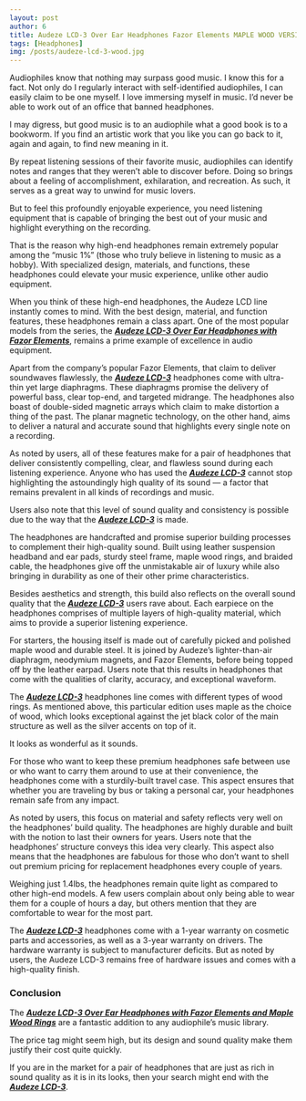 ```yaml
---
layout: post
author: 6
title: Audeze LCD-3 Over Ear Headphones Fazor Elements MAPLE WOOD VERSION - Review
tags: [Headphones]
img: /posts/audeze-lcd-3-wood.jpg
---
```


Audiophiles know that nothing may surpass good music. I know this for a fact. Not only do I regularly interact with self-identified audiophiles, I can easily claim to be one myself. I love immersing myself in music. I’d never be able to work out of an office that banned headphones.
 
I may digress, but good music is to an audiophile what a good book is to a bookworm. If you find an artistic work that you like you can go back to it, again and again, to find new meaning in it.
 
By repeat listening sessions of their favorite music, audiophiles can identify notes and ranges that they weren’t able to discover before. Doing so brings about a feeling of accomplishment, exhilaration, and recreation. As such, it serves as a great way to unwind for music lovers.
 
But to feel this profoundly enjoyable experience, you need listening equipment that is capable of bringing the best out of your music and highlight everything on the recording.
 
That is the reason why high-end headphones remain extremely popular among the “music 1%” (those who truly believe in listening to music as a hobby). With specialized design, materials, and functions, these headphones could elevate your music experience, unlike other audio equipment.
 
When you think of these high-end headphones, the Audeze LCD line instantly comes to mind. With the best design, material, and function features, these headphones remain a class apart. One of the most popular models from the series, the [***Audeze LCD-3 Over Ear Headphones with Fazor Elements***](https://www.amazon.com/AUDEZE-LCD-3-Headphone-Maple-Leather/dp/B07D9WWKTS/ref=sr_1_14?=1565963906&tag=reviewhuntr-20), remains a prime example of excellence in audio equipment.
 
Apart from the company’s popular Fazor Elements, that claim to deliver soundwaves flawlessly, the [***Audeze LCD-3***](https://www.amazon.com/AUDEZE-LCD-3-Headphone-Maple-Leather/dp/B07D9WWKTS/ref=sr_1_14?=1565963906&tag=reviewhuntr-20) headphones come with ultra-thin yet large diaphragms. These diaphragms promise the delivery of powerful bass, clear top-end, and targeted midrange. The headphones also boast of double-sided magnetic arrays which claim to make distortion a thing of the past. The planar magnetic technology, on the other hand, aims to deliver a natural and accurate sound that highlights every single note on a recording.
 
As noted by users, all of these features make for a pair of headphones that deliver consistently compelling, clear, and flawless sound during each listening experience. Anyone who has used the [***Audeze LCD-3***](https://www.amazon.com/AUDEZE-LCD-3-Headphone-Maple-Leather/dp/B07D9WWKTS/ref=sr_1_14?=1565963906&tag=reviewhuntr-20) cannot stop highlighting the astoundingly high quality of its sound — a factor that remains prevalent in all kinds of recordings and music.
 
Users also note that this level of sound quality and consistency is possible due to the way that the [***Audeze LCD-3***](https://www.amazon.com/AUDEZE-LCD-3-Headphone-Maple-Leather/dp/B07D9WWKTS/ref=sr_1_14?=1565963906&tag=reviewhuntr-20) is made.
 
The headphones are handcrafted and promise superior building processes to complement their high-quality sound. Built using leather suspension headband and ear pads, sturdy steel frame, maple wood rings, and braided cable, the headphones give off the unmistakable air of luxury while also bringing in durability as one of their other prime characteristics.
 
Besides aesthetics and strength, this build also reflects on the overall sound quality that the [***Audeze LCD-3***](https://www.amazon.com/AUDEZE-LCD-3-Headphone-Maple-Leather/dp/B07D9WWKTS/ref=sr_1_14?=1565963906&tag=reviewhuntr-20) users rave about. Each earpiece on the headphones comprises of multiple layers of high-quality material, which aims to provide a superior listening experience.
 
For starters, the housing itself is made out of carefully picked and polished maple wood and durable steel. It is joined by Audeze’s lighter-than-air diaphragm, neodymium magnets, and Fazor Elements, before being topped off by the leather earpad. Users note that this results in headphones that come with the qualities of clarity, accuracy, and exceptional waveform.
 
The [***Audeze LCD-3***](https://www.amazon.com/AUDEZE-LCD-3-Headphone-Maple-Leather/dp/B07D9WWKTS/ref=sr_1_14?=1565963906&tag=reviewhuntr-20) headphones line comes with different types of wood rings. As mentioned above, this particular edition uses maple as the choice of wood, which looks exceptional against the jet black color of the main structure as well as the silver accents on top of it.

It looks as wonderful as it sounds.

For those who want to keep these premium headphones safe between use or who want to carry them around to use at their convenience, the headphones come with a sturdily-built travel case. This aspect ensures that whether you are traveling by bus or taking a personal car, your headphones remain safe from any impact.
 
As noted by users, this focus on material and safety reflects very well on the headphones’ build quality. The headphones are highly durable and built with the notion to last their owners for years. Users note that the headphones’ structure conveys this idea very clearly. This aspect also means that the headphones are fabulous for those who don’t want to shell out premium pricing for replacement headphones every couple of years.
 
Weighing just 1.4lbs, the headphones remain quite light as compared to other high-end models. A few users complain about only being able to wear them for a couple of hours a day, but others mention that they are comfortable to wear for the most part.
 
The [***Audeze LCD-3***](https://www.amazon.com/AUDEZE-LCD-3-Headphone-Maple-Leather/dp/B07D9WWKTS/ref=sr_1_14?=1565963906&tag=reviewhuntr-20) headphones come with a 1-year warranty on cosmetic parts and accessories, as well as a 3-year warranty on drivers. The hardware warranty is subject to manufacturer deficits. But as noted by users, the Audeze LCD-3 remains free of hardware issues and comes with a high-quality finish.
 
### Conclusion

The [***Audeze LCD-3 Over Ear Headphones with Fazor Elements and Maple Wood Rings***](https://www.amazon.com/AUDEZE-LCD-3-Headphone-Maple-Leather/dp/B07D9WWKTS/ref=sr_1_14?=1565963906&tag=reviewhuntr-20) are a fantastic addition to any audiophile’s music library. 
 
The price tag might seem high, but its design and sound quality make them justify their cost quite quickly.
 
If you are in the market for a pair of headphones that are just as rich in sound quality as it is in its looks, then your search might end with the [***Audeze LCD-3***](https://www.amazon.com/AUDEZE-LCD-3-Headphone-Maple-Leather/dp/B07D9WWKTS/ref=sr_1_14?=1565963906&tag=reviewhuntr-20).
